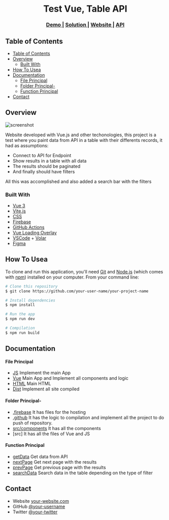 <!-- Please update value in the {}  -->

<h1 align="center">Test Vue, Table API</h1>

<div align="center">
  <h3>
    <a href="https://{[your-demo-link.your-domain](https://vuetest-cf8a7.web.app/)}">
      Demo
    </a>
    <span> | </span>
    <a href="https://{[your-url-to-the-solution](https://github.com/SebasttianDaza/vueTest)}">
      Solution
    </a>
    <span> | </span>
    <a href="https://emprendeyourlifestyle.com/portafolio/">
      Website
    </a>
    <span> | </span>
    <a href="http://apitest.cargofive.com/api/ports">
      API
    </a>
  </h3>
</div>

<!-- TABLE OF CONTENTS -->

## Table of Contents

- [Table of Contents](#table-of-contents)
- [Overview](#overview)
  - [Built With](#built-with)
- [How To Usea](#how-to-usea)
- [Documentation](#documentation)
    - [File Principal](#file-principal)
    - [Folder Principal-](#folder-principal-)
    - [Function Principal](#function-principal)
- [Contact](#contact)

<!-- OVERVIEW -->

## Overview

![screenshot](https://firebasestorage.googleapis.com/v0/b/emprendeyourlifestyle.appspot.com/o/testVue.png?alt=media&token=df8e0daa-a9d3-4334-ad90-a2ba88d571c9)

Website developed with Vue.js and other techonologies, this project is a test where you paint data from API in a table with their differents records, it had as assumptions:
- Connect to API for Endpoint 
- Show results in a table with all data
- The results should be paginated
- And finally should have filters

All this was accomplished and also added a search bar with the filters

### Built With

<!-- This section should list any major frameworks that you built your project using. Here are a few examples.-->

- [Vue 3](https://v3.vuejs.org/api/sfc-script-setup.html#sfc-script-setup)
- [Vite.js](https://vitejs.dev/)
- [CSS](https://developer.mozilla.org/en-US/docs/Web/CSS)
- [Firebase](https://firebase.google.com/)
- [GitHub Actions](https://docs.github.com/en/actions)
- [Vue Loading Overlay](https://github.com/ankurk91/vue-loading-overlay)
- [VSCode](https://code.visualstudio.com/) + [Volar](https://marketplace.visualstudio.com/items?itemName=johnsoncodehk.volar)
- [Figma](https://www.figma.com/)



## How To Usea 

<!-- Example: -->

To clone and run this application, you'll need [Git](https://git-scm.com) and [Node.js](https://nodejs.org/en/download/) (which comes with [npm](http://npmjs.com)) installed on your computer. From your command line:

```bash
# Clone this repository
$ git clone https://github.com/your-user-name/your-project-name

# Install dependencies
$ npm install

# Run the app
$ npm run dev

# Compilation
$ npm run build

```

## Documentation

#### File Principal 
  - [JS](src/main.js) Implement the main App
  - [Vue](src/App.vue) Main App and Implement all components and logic
  - [HTML](index.html) Main HTML
  - [Dist](dist/index.html) Implement all site compiled
#### Folder Principal-
  - [.firebase](.firebase/hosting.ZGlzdA.cache) It has files for the hosting
  - [.github](.github/workflows/firebase-hosting-merge.yml) It has the logic to compilation and implement all the project to do push of repository.
  - [src/components](src/components) It has all the components
  - [src] It has all the files of Vue and JS

#### Function Principal
  -  [getData](src/components/info.vue) Get data from API
  -  [nextPage](src/components/info.vue) Get next page with the results
  -  [prevPage](src/components/info.vue) Get previous page with the results
  -  [searchData](src/components/info.vue) Search data in the table depending on the type of filter

## Contact


- Website [your-website.com](https://emprendeyourlifestyle.com/)
- GitHub [@your-username](https://github.com/SebasttianDaza/vueTest)
- Twitter [@your-twitter](https://twitter.com/SebasttianDaza)


